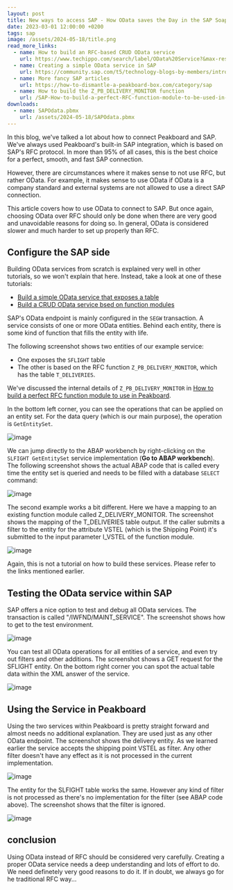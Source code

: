 ```yaml
---
layout: post
title: New ways to access SAP - How OData saves the Day in the SAP Soap Opera
date: 2023-03-01 12:00:00 +0200
tags: sap
image: /assets/2024-05-18/title.png
read_more_links:
  - name: How to build an RFC-based CRUD OData service
    url: https://www.techippo.com/search/label/OData%20Service?&max-results=8
  - name: Creating a simple OData service in SAP
    url: https://community.sap.com/t5/technology-blogs-by-members/introduction-to-odata-and-how-to-implement-them-in-abap/ba-p/13474383
  - name: More fancy SAP articles
    url: https://how-to-dismantle-a-peakboard-box.com/category/sap
  - name: How to build the Z_PB_DELIVERY_MONITOR function
    url: /SAP-How-to-build-a-perfect-RFC-function-module-to-be-used-in-Peakboard.html
downloads:
  - name: SAPOdata.pbmx
    url: /assets/2024-05-18/SAPOdata.pbmx
---
```

In this blog, we've talked a lot about how to connect Peakboard and SAP. We've always used Peakboard's built-in SAP integration, which is based on SAP's RFC protocol. In more than 95% of all cases, this is the best choice for a perfect, smooth, and fast SAP connection.

However, there are circumstances where it makes sense to not use RFC, but rather OData. For example, it makes sense to use OData if OData is a company standard and external systems are not allowed to use a direct SAP connection. 

This article covers how to use OData to connect to SAP. But once again, choosing OData over RFC should only be done when there are very good and unavoidable reasons for doing so. In general, OData is considered slower and much harder to set up properly than RFC.
 
## Configure the SAP side

Building OData services from scratch is explained very well in other tutorials, so we won't explain that here. Instead, take a look at one of these tutorials:

* [Build a simple OData service that exposes a table](https://community.sap.com/t5/technology-blogs-by-members/introduction-to-odata-and-how-to-implement-them-in-abap/ba-p/13474383)
* [Build a CRUD OData service bsed on function modules](https://www.techippo.com/search/label/OData%20Service?&max-results=8)

SAP's OData endpoint is mainly configured in the `SEGW` transaction. A service consists of one or more OData entities. Behind each entity, there is some kind of function that fills the entity with life.

The following screenshot shows two entities of our example service:
* One exposes the `SFLIGHT` table
* The other is based on the RFC function `Z_PB_DELIVERY_MONITOR`, which has the table `T_DELIVERIES`.

We've discussed the internal details of `Z_PB_DELIVERY_MONITOR` in [How to build a perfect RFC function module to use in Peakboard](/SAP-How-to-build-a-perfect-RFC-function-module-to-be-used-in-Peakboard.html).

In the bottom left corner, you can see the operations that can be applied on an entity set. For the data query (which is our main purpose), the operation is `GetEntitySet`.

![image](/assets/2024-05-18/010.png)

We can jump directly to the ABAP workbench by right-clicking on the `SLFIGHT GetEntitySet` service implementation (**Go to ABAP workbench**). The following screenshot shows the actual ABAP code that is called every time the entity set is queried and needs to be filled with a database `SELECT` command:

![image](/assets/2024-05-18/020.png)

The second example works a bit different. Here we have a mapping to an existing function module called Z_DELIVERY_MONITOR. The screenshot shows the mapping of the T_DELIVERIES table output. If the caller submits a filter to the entity for the attribute VSTEL (which is the Shipping Point) it's submitted to the input parameter I_VSTEL of the function module.

![image](/assets/2024-05-18/030.png)

Again, this is not a tutorial on how to build these services. Please refer to the links mentioned earlier.

## Testing the OData service within SAP

SAP offers a nice option to test and debug all OData services. The transaction is called "/IWFND/MAINT_SERVICE". The screenshot shows how to get to the test environment.

![image](/assets/2024-05-18/040.png)

You can test all OData operations for all entities of a service, and even try out filters and other additions. The screenshot shows a GET request for the SFLIGHT entity. On the bottom right corner you can spot the actual table data within the XML answer of the service.

![image](/assets/2024-05-18/050.png)

## Using the Service in Peakboard

Using the two services within Peakboard is pretty straight forward and almost needs no additional explanation. They are used just as any other OData endpoint.
The screenshot shows the delivery entity. As we learned earlier the service accepts the shipping point VSTEL as filter. Any other filter doesn't have any effect as it is not processed in the current implementation.

![image](/assets/2024-05-18/060.png)

The entity for the SLFIGHT table works the same. However any kind of filter is not processed as there's no implementation for the filter (see ABAP code above). The screenshot shows that the filter is ignored.

![image](/assets/2024-05-18/070.png)

## conclusion

Using OData instead of RFC should be considered very carefully. Creating a proper OData service needs a deep understanding and lots of effort to do. We need definetely very good reasons to do it. If in doubt, we always go for he traditional RFC way...


